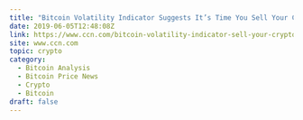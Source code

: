 ```yaml
---
title: "Bitcoin Volatility Indicator Suggests It’s Time You Sell Your Crypto"
date: 2019-06-05T12:48:08Z
link: https://www.ccn.com/bitcoin-volatility-indicator-sell-your-crypto?utm_medium=RSS&utm_source=hune
site: www.ccn.com
topic: crypto
category:
  - Bitcoin Analysis
  - Bitcoin Price News
  - Crypto
  - Bitcoin
draft: false
---
```

